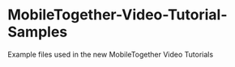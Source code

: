# MobileTogether-Video-Tutorial-Samples
Example files used in the new MobileTogether Video Tutorials
